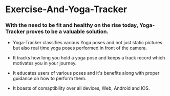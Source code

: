 # Exercise-And-Yoga-Tracker

### With the need to be fit and healthy on the rise today, Yoga-Tracker proves to be a valuable solution. 

* Yoga-Tracker classifies various Yoga poses and not just static pictures but also real time yoga poses performed in front of the camera. 

* It tracks how long you hold a yoga pose and keeps a track record which motivates you in your journey.

* It educates users of various poses and it's benefits along with proper guidance on how to perform them.

* It boasts of comaptibility over all devices, Web, Android and IOS.
